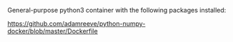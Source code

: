 General-purpose python3 container with the following packages installed:

https://github.com/adamreeve/python-numpy-docker/blob/master/Dockerfile
